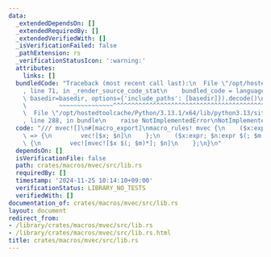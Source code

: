 ```yaml
---
data:
  _extendedDependsOn: []
  _extendedRequiredBy: []
  _extendedVerifiedWith: []
  _isVerificationFailed: false
  _pathExtension: rs
  _verificationStatusIcon: ':warning:'
  attributes:
    links: []
  bundledCode: "Traceback (most recent call last):\n  File \"/opt/hostedtoolcache/Python/3.13.1/x64/lib/python3.13/site-packages/onlinejudge_verify/documentation/build.py\"\
    , line 71, in _render_source_code_stat\n    bundled_code = language.bundle(stat.path,\
    \ basedir=basedir, options={'include_paths': [basedir]}).decode()\n          \
    \         ~~~~~~~~~~~~~~~^^^^^^^^^^^^^^^^^^^^^^^^^^^^^^^^^^^^^^^^^^^^^^^^^^^^^^^^^^^^^^^^^^\n\
    \  File \"/opt/hostedtoolcache/Python/3.13.1/x64/lib/python3.13/site-packages/onlinejudge_verify/languages/rust.py\"\
    , line 288, in bundle\n    raise NotImplementedError\nNotImplementedError\n"
  code: "/// mvec![]\n#[macro_export]\nmacro_rules! mvec {\n    ($x:expr; $n:expr)\
    \ => {\n        vec![$x; $n]\n    };\n    ($x:expr; $n:expr $(; $m:expr)+) =>\
    \ {\n        vec![mvec![$x $(; $m)*]; $n]\n    };\n}\n"
  dependsOn: []
  isVerificationFile: false
  path: crates/macros/mvec/src/lib.rs
  requiredBy: []
  timestamp: '2024-11-25 10:14:10+09:00'
  verificationStatus: LIBRARY_NO_TESTS
  verifiedWith: []
documentation_of: crates/macros/mvec/src/lib.rs
layout: document
redirect_from:
- /library/crates/macros/mvec/src/lib.rs
- /library/crates/macros/mvec/src/lib.rs.html
title: crates/macros/mvec/src/lib.rs
---
```

